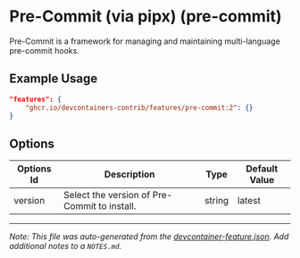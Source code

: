 
# Pre-Commit (via pipx) (pre-commit)

Pre-Commit is a framework for managing and maintaining multi-language pre-commit hooks.

## Example Usage

```json
"features": {
    "ghcr.io/devcontainers-contrib/features/pre-commit:2": {}
}
```

## Options

| Options Id | Description | Type | Default Value |
|-----|-----|-----|-----|
| version | Select the version of Pre-Commit to install. | string | latest |



---

_Note: This file was auto-generated from the [devcontainer-feature.json](https://github.com/devcontainers-contrib/features/blob/main/src/pre-commit/devcontainer-feature.json).  Add additional notes to a `NOTES.md`._
